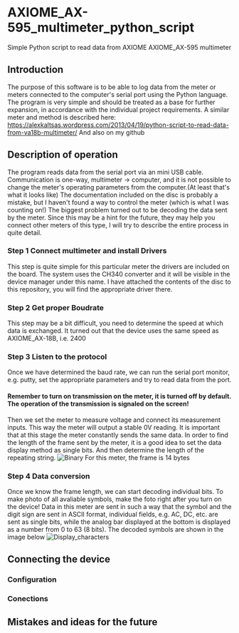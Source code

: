 # AXIOME_AX-595_multimeter_python_script
Simple Python script to read data from AXIOME AXIOME_AX-595 multimeter
## Introduction
The purpose of this software is to be able to log data from the meter or meters connected to the computer's serial port using the Python language. The program is very simple and should be treated as a base for further expansion, in accordance with the individual project requirements.
A similar meter and method is described here:
https://alexkaltsas.wordpress.com/2013/04/19/python-script-to-read-data-from-va18b-multimeter/
And also on my github

## Description of operation
The program reads data from the serial port via an mini USB cable. Communication is one-way, multimeter -> computer, and it is not possible to change the meter's operating parameters from the computer.(At least that's what it looks like)
The documentation included on the disc is probably a mistake, but I haven't found a way to control the meter (which is what I was counting on!)
The biggest problem turned out to be decoding the data sent by the meter. Since this may be a hint for the future, they may help you connect other meters of this type, I will try to describe the entire process in quite detail.
### Step 1 Connect multimeter and install Drivers
This step is quite simple for this particular meter the drivers are included on the board. The system uses the CH340 converter and it will be visible in the device manager under this name.
I have attached the contents of the disc to this repository, you will find the appropriate driver there.

### Step 2 Get proper Boudrate
This step may be a bit difficult, you need to determine the speed at which data is exchanged. It turned out that the device uses the same speed as AXIOME_AX-18B, i.e. 2400
### Step 3 Listen to the protocol
Once we have determined the baud rate, we can run the serial port monitor, e.g. putty, set the appropriate parameters and try to read data from the port. 
#### Remember to turn on transmission on the meter, it is turned off by default. The operation of the transmission is signaled on the screen!
Then we set the meter to measure voltage and connect its measurement inputs. This way the meter will output a stable 0V reading. It is important that at this stage the meter constantly sends the same data.
In order to find the length of the frame sent by the meter, it is a good idea to set the data display method as single bits. And then determine the length of the repeating string.
![Binary](https://github.com/user-attachments/assets/c61db35b-a496-47d1-96f2-76b6a8ab4db5)
For this meter, the frame is 14 bytes
### Step 4 Data conversion
Once we know the frame length, we can start decoding individual bits. 
To make photo of all avaliable symbols, make the foto right after you turn on the device!
Data in this meter are sent in such a way that the symbol and the digit sign are sent in ASCII format, individual fields, e.g. AC, DC, etc. are sent as single bits, while the analog bar displayed at the bottom is displayed as a number from 0 to 63 (8 bits). The decoded symbols are shown in the image below
![Display_characters](https://github.com/user-attachments/assets/5506c825-8343-4963-b068-21c54f0cac75)

## Connecting the device
### Configuration

### Conections


## Mistakes and ideas for the future
